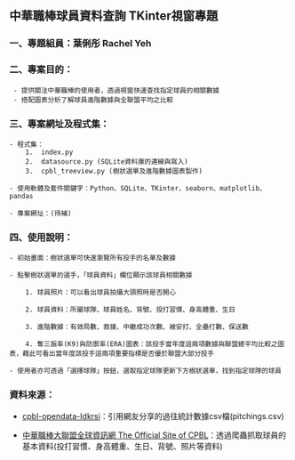 ## 中華職棒球員資料查詢 TKinter視窗專題

### 一、專題組員：葉俐彤 Rachel Yeh

### 二、專案目的：

     - 提供關注中華職棒的使用者，透過視窗快速查找指定球員的相關數據
     - 搭配圖表分析了解球員進階數據與全聯盟平均之比較

### 三、專案網址及程式集：
    - 程式集：
        1.  index.py
        2.  datasource.py (SQLite資料庫的連線與寫入)
        3.  cpbl_treeview.py (樹狀選單及進階數據圖表製作)
    
    - 使用軟體及套件關鍵字：Python、SQLite、TKinter、seaborn、matplotlib、pandas

    - 專案網址：(待補)


### 四、使用說明：
    - 初始畫面：樹狀選單可快速瀏覽所有投手的名單及數據

    - 點擊樹狀選單的選手，「球員資料」欄位顯示該球員相關數據

        1. 球員照片：可以看出球員拍攝大頭照時是否開心

        2. 球員資料：所屬球隊、球員姓名、背號、投打習慣、身高體重、生日

        3. 進階數據：有效局數、救援、中繼成功次數、被安打、全壘打數、保送數

        4. 奪三振率(K9)與防禦率(ERA)圖表：該投手當年度這兩項數據與聯盟總平均比較之圖表，藉此可看出當年度該投手這兩項重要指標是否優於聯盟大部分投手
    
    - 使用者亦可透過「選擇球隊」按鈕，選取指定球隊更新下方樹狀選單，找到指定球隊的球員


### 資料來源：

- [cpbl-opendata-Idkrsi](https://github.com/ldkrsi/cpbl-opendata)：引用網友分享的過往統計數據csv檔(pitchings.csv)

- [中華職棒大聯盟全球資訊網 The Official Site of CPBL](https://www.cpbl.com.tw/)：透過爬蟲抓取球員的基本資料(投打習慣、身高體重、生日、背號、照片等資料)

